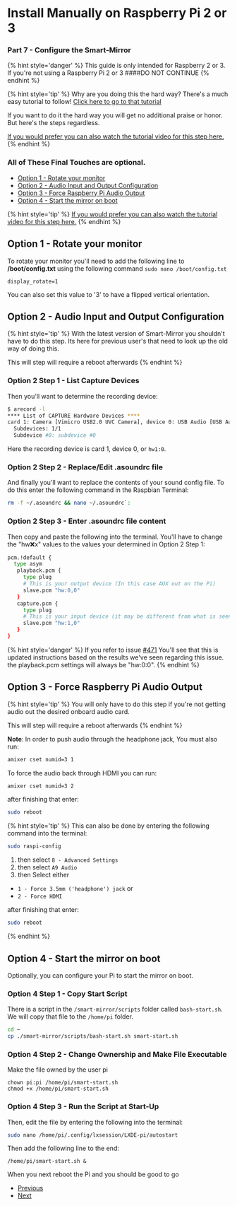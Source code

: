 # Install Manually on Raspberry Pi 2 or 3
### Part 7 - Configure the Smart-Mirror

{% hint style='danger' %}
This guide is only intended for Raspberry 2 or 3. If you're not using a Raspberry Pi 2 or 3
####DO NOT CONTINUE
{% endhint %}

{% hint style='tip' %}
Why are you doing this the hard way? 
There's a much easy tutorial to follow! [Click here to go to that tutorial](/docs/tutorials/install-easily-on-raspberry-pi-2-or-3.md)

If you want to do it the hard way you will get no additional praise or honor. But here's the steps regardless.

[If you would prefer you can also watch the tutorial video for this step here.](#)
{% endhint %}

### All of These Final Touches are optional.

* [Option 1 - Rotate your monitor](/docs/tutorials/Manual-Pi/Part-4.md#option-1---rotate-your-monitor)
* [Option 2 - Audio Input and Output Configuration](/docs/tutorials/Manual-Pi/Part-4.md#option-2---audio-input-and-output-configuration)
* [Option 3 - Force Raspberry Pi Audio Output](/docs/tutorials/Manual-Pi/Part-4.md#option-3---force-raspberry-pi-audio-output)
* [Option 4 - Start the mirror on boot](/docs/tutorials/Manual-Pi/Part-4.md#option-4---start-the-mirror-on-boot)

{% hint style='tip' %}
[If you would prefer you can also watch the tutorial video for this step here.](#)
{% endhint %}

## Option 1 - Rotate your monitor
To rotate your monitor you'll need to add the following line to **/boot/config.txt** using the following command ```sudo nano /boot/config.txt```
```
display_rotate=1
```
You can also set this value to '3' to have a flipped vertical orientation. 

## Option 2 - Audio Input and Output Configuration
{% hint style='tip' %}
With the latest version of Smart-Mirror you shouldn't have to do this step. Its here for previous user's that need to look up the old way of doing this.

This will step will require a reboot afterwards
{% endhint %}


### Option 2 Step 1 - List Capture Devices
Then you'll want to determine the recording device:
``` bash
$ arecord -l
**** List of CAPTURE Hardware Devices ****
card 1: Camera [Vimicro USB2.0 UVC Camera], device 0: USB Audio [USB Audio]
  Subdevices: 1/1
  Subdevice #0: subdevice #0
```
Here the recording device is card 1, device 0, or `hw1:0`.

### Option 2 Step 2 - Replace/Edit .asoundrc file
And finally you'll want to replace the contents of your sound config file. To do this enter the following command in the Raspbian Terminal:

``` bash 
rm -f ~/.asoundrc && nano ~/.asoundrc`:
```

### Option 2 Step 3 - Enter .asoundrc file content
Then copy and paste the following into the terminal. You'll have to change the "hw:x:x" values to the values your determined in Option 2 Step 1:
``` bash
pcm.!default {
  type asym
   playback.pcm {
     type plug
     # This is your output device (In this case AUX out on the Pi)
     slave.pcm "hw:0,0"
   }
   capture.pcm {
     type plug
     # This is your input device (it may be different from what is seen here)
     slave.pcm "hw:1,0"
   }
}
```
{% hint style='danger' %}
If you refer to issue [#471](https://github.com/evancohen/smart-mirror/issues/471) You'll see that this is updated instructions based on the results we've seen regarding this issue. the playback.pcm settings will always be "hw:0:0". 
{% endhint %}

## Option 3 - Force Raspberry Pi Audio Output
{% hint style='tip' %}
You will only have to do this step if you're not getting audio out the desired onboard audio card.

This will step will require a reboot afterwards
{% endhint %}

**Note**: In order to push audio through the headphone jack, You must also run:
``` bash
amixer cset numid=3 1
```
To force the audio back through HDMI you can run:
``` bash
amixer cset numid=3 2
```

after finishing that enter: 
``` bash
sudo reboot
```

{% hint style='tip' %}
This can also be done by entering the following command into the terminal:  
``` bash
sudo raspi-config
```

1. then select `8 - Advanced Settings` 
2. then select `A9 Audio` 
3. then Select either 
  * `1 - Force 3.5mm ('headphone') jack` or
  * `2 - Force HDMI`

after finishing that enter: 
``` bash
sudo reboot
```
{% endhint %}

## Option 4 - Start the mirror on boot

Optionally, you can configure your Pi to start the mirror on boot. 

### Option 4 Step 1 - Copy Start Script
There is a script in the ```/smart-mirror/scripts``` folder called ```bash-start.sh```. We will copy that file to the ```/home/pi``` folder. 

``` bash
cd ~
cp ./smart-mirror/scripts/bash-start.sh smart-start.sh
```

### Option 4 Step 2 - Change Ownership and Make File Executable
Make the file owned by the user pi
```
chown pi:pi /home/pi/smart-start.sh
chmod +x /home/pi/smart-start.sh
```

### Option 4 Step 3 - Run the Script at Start-Up 
Then, edit the file by entering the following into the terminal:
``` bash
sudo nano /home/pi/.config/lxsession/LXDE-pi/autostart
``` 
Then add the following line to the end:
```
/home/pi/smart-start.sh &
```
When you next reboot the Pi and you should be good to go

<ul class="pager">
  <li class="previous"><a href="Part-7.html">Previous</a></li>
  <li class="next"><a href="Part-9.html">Next</a></li>
</ul>                                                                                                                                                                                                                                                                                                                                                                                                                                                                                                                                                                                                                                                                                                                                                                                                                                                                                                                                                                                                                                                                                                                                                                                                                                                                                                                                                                                                                                                                                                                                                                                                                                                                                                                                                                                                                                                                                                                                                                                                                                                                                                                                                                                                                                                                                                                                                                                                                                                                                                                                                                                                                                                                                                                                                                                                                                                                                                                                                                                                                                                                                                                                                                                                                                                                                                                                                                                                                                                                                                                                                                                                                                                                                                                                                                                                                                                                                                                                                                                                                                                                                                                                                                                                                                                                                                                                                                                                                                                                                                                                                                                                       